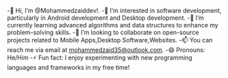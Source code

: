 -👋 Hi, I’m @Mohammedzaiddev!.
-👀 I’m interested in software development, particularly in Android development and Desktop development.
-🌱 I’m currently learning advanced algorithms and data structures to enhance my problem-solving skills.
-💞️ I’m looking to collaborate on open-source projects related to Mobile Apps,Desktop Software,Websites.
-📫 You can reach me via email at mohammedzaid35@outlook.com.
-😄 Pronouns: He/Him
-⚡ Fun fact: I enjoy experimenting with new programming languages and frameworks in my free time!






<!---
Mohammedzaiddev/Mohammedzaiddev is a ✨ special ✨ repository because its `README.md` (this file) appears on your GitHub profile.
You can click the Preview link to take a look at your changes.
--->
